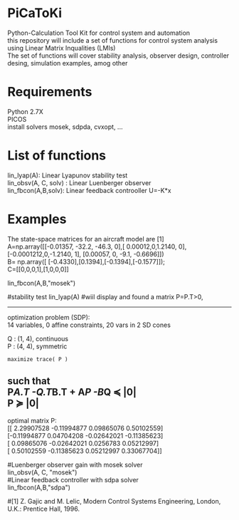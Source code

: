 # PiCaToKi
Python-Calculation Tool Kit for control system and automation  
this repository will include a set of functions for control system analysis using Linear Matrix Inqualities (LMIs)  
The set of functions will cover stability analysis, observer design, controller desing, simulation examples, amog other
# Requirements
Python 2.7X  
PICOS   
install solvers mosek, sdpda, cvxopt, ...  

# List of functions  
  
lin_lyap(A): Linear Lyapunov stability test  
lin_obsv(A, C, solv) : Linear Luenberger observer  
lin_fbcon(A,B,solv): Linear feedback controoller U=-K*x  

# Examples
  
The state-space matrices for an aircraft model are [1]
A=np.array([[-0.01357, -32.2, -46.3, 0],[ 0.00012,0,1.2140, 0],[-0.0001212,0,-1.2140, 1], [0.00057, 0, -9.1, -0.6696]])  
B= np.array([ [-0.4330],[0.1394],[-0.1394],[-0.1577]]);  
C=[[0,0,0,1],[1,0,0,0]]  

lin_fbcon(A,B,"mosek")

#stability test 
lin_lyap(A)
#wiil display and found a matrix P=P.T>0, 
  
---------------------  
optimization problem  (SDP):  
14 variables, 0 affine constraints, 20 vars in 2 SD cones  
  
Q 	: (1, 4), continuous  
P 	: (4, 4), symmetric  
  
	maximize trace( P )  
such that  
  P*A.T -Q.T*B.T + A*P -B*Q ≼ |0|  
  P ≽ |0|  
---------------------  
optimal matrix P:  
[[ 2.29907528 -0.11994877  0.09865076  0.50102559]  
 [-0.11994877  0.04704208 -0.02642021 -0.11385623]  
 [ 0.09865076 -0.02642021  0.0256783   0.05212997]    
 [ 0.50102559 -0.11385623  0.05212997  0.33067704]]  
   
 #Luenberger observer gain with mosek solver  
 lin_obsv(A, C, "mosek")  
 #Linear feedback controller with sdpa solver    
 lin_fbcon(A,B,"sdpa")  
 
 
 
 
 #[1] Z. Gajic and M. Lelic, Modern Control Systems Engineering, London, U.K.: Prentice Hall, 1996.
